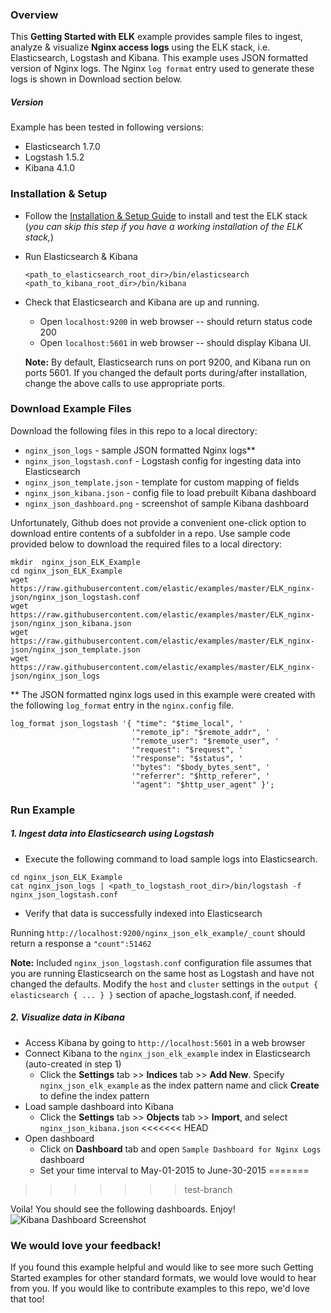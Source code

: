 ### Overview
This **Getting Started with ELK** example provides sample files to ingest, analyze & visualize **Nginx access logs** using the ELK stack, i.e. Elasticsearch, Logstash and Kibana. This example uses JSON formatted version of Nginx logs. The Nginx `log format` entry used to generate these logs is shown in  Download section below.

##### Version
Example has been tested in following versions:
- Elasticsearch 1.7.0
- Logstash 1.5.2
- Kibana 4.1.0

### Installation & Setup
* Follow the [Installation & Setup Guide](https://github.com/elastic/examples/blob/master/Installation%20and%20Setup.md) to install and test the ELK stack (*you can skip this step if you have a working installation of the ELK stack,*)

* Run Elasticsearch & Kibana
  ```
  <path_to_elasticsearch_root_dir>/bin/elasticsearch
  <path_to_kibana_root_dir>/bin/kibana
  ```

* Check that Elasticsearch and Kibana are up and running.
  - Open `localhost:9200` in web browser -- should return status code 200
  - Open `localhost:5601` in web browser -- should display Kibana UI.

  **Note:** By default, Elasticsearch runs on port 9200, and Kibana run on ports 5601. If you changed the default ports during/after installation, change the above calls to use appropriate ports.

### Download Example Files

Download the following files in this repo to a local directory:
- `nginx_json_logs` - sample JSON formatted Nginx logs**
- `nginx_json_logstash.conf` - Logstash config for ingesting data into Elasticsearch
- `nginx_json_template.json` - template for custom mapping of fields
- `nginx_json_kibana.json` - config file to load prebuilt Kibana dashboard
- `nginx_json_dashboard.png` - screenshot of sample Kibana dashboard  

Unfortunately, Github does not provide a convenient one-click option to download entire contents of a subfolder in a repo. Use sample code provided below to download the required files to a local directory:

```shell
mkdir  nginx_json_ELK_Example
cd nginx_json_ELK_Example
wget https://raw.githubusercontent.com/elastic/examples/master/ELK_nginx-json/nginx_json_logstash.conf
wget https://raw.githubusercontent.com/elastic/examples/master/ELK_nginx-json/nginx_json_kibana.json
wget https://raw.githubusercontent.com/elastic/examples/master/ELK_nginx-json/nginx_json_template.json
wget https://raw.githubusercontent.com/elastic/examples/master/ELK_nginx-json/nginx_json_logs
```

** The JSON formatted nginx logs used in this example were created with the following `log_format` entry in the `nginx.config` file.

```
log_format json_logstash '{ "time": "$time_local", '
                           '"remote_ip": "$remote_addr", '
                           '"remote_user": "$remote_user", '
                           '"request": "$request", '
                           '"response": "$status", '
                           '"bytes": "$body_bytes_sent", '
                           '"referrer": "$http_referer", '
                           '"agent": "$http_user_agent" }';
```

### Run Example
##### 1. Ingest data into Elasticsearch using Logstash
* Execute the following command to load sample logs into Elasticsearch.

```shell
cd nginx_json_ELK_Example
cat nginx_json_logs | <path_to_logstash_root_dir>/bin/logstash -f nginx_json_logstash.conf
```

 * Verify that data is successfully indexed into Elasticsearch

  Running `http://localhost:9200/nginx_json_elk_example/_count` should return a response a `"count":51462`

 **Note:** Included `nginx_json_logstash.conf` configuration file assumes that you are running Elasticsearch on the same host as     Logstash and have not changed the defaults. Modify the `host` and `cluster` settings in the `output { elasticsearch { ... } }`   section of apache_logstash.conf, if needed.

##### 2. Visualize data in Kibana

* Access Kibana by going to `http://localhost:5601` in a web browser
* Connect Kibana to the `nginx_json_elk_example` index in Elasticsearch (auto-created in step 1)
    * Click the **Settings** tab >> **Indices** tab >> **Add New**. Specify `nginx_json_elk_example` as the index pattern name and click **Create** to define the index pattern
* Load sample dashboard into Kibana
    * Click the **Settings** tab >> **Objects** tab >> **Import**, and select `nginx_json_kibana.json`
<<<<<<< HEAD
* Open dashboard
    * Click on **Dashboard** tab and open `Sample Dashboard for Nginx Logs` dashboard
    * Set your time interval to May-01-2015 to June-30-2015
=======
>>>>>>> test-branch

Voila! You should see the following dashboards. Enjoy!
![Kibana Dashboard Screenshot](https://cloud.githubusercontent.com/assets/5269751/9672317/7c5b763e-524e-11e5-949f-b8dad81bce8f.png)

### We would love your feedback!
If you found this example helpful and would like to see more such Getting Started examples for other standard formats, we would love would to hear from you. If you would like to contribute examples to this repo, we'd love that too!
